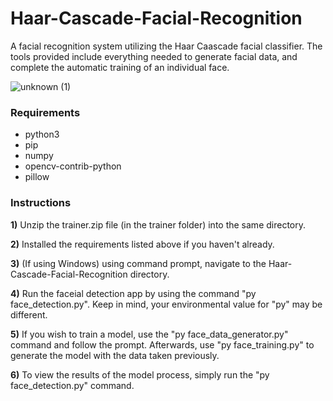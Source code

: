 # Haar-Cascade-Facial-Recognition
A facial recognition system utilizing the Haar Caascade facial classifier. The tools provided include everything needed to generate facial data, and complete the automatic training of an individual face. 

![unknown (1)](https://user-images.githubusercontent.com/15949137/55258472-2aae2e00-5220-11e9-8751-30f00f62f11a.png)


### Requirements
- python3
- pip 
- numpy
- opencv-contrib-python
- pillow

### Instructions
**1)** Unzip the trainer.zip file (in the trainer folder) into the same directory. 

**2)** Installed the requirements listed above if you haven't already.

**3)** (If using Windows) using command prompt, navigate to the Haar-Cascade-Facial-Recognition directory. 

**4)** Run the faceial detection app by using the command "py face_detection.py". Keep in mind, your environmental value for "py" may be different.

**5)** If you wish to train a model, use the "py face_data_generator.py" command and follow the prompt. Afterwards, use "py face_training.py" to generate the model with the data taken previously. 

**6)** To view the results of the model process, simply run the "py face_detection.py" command. 
